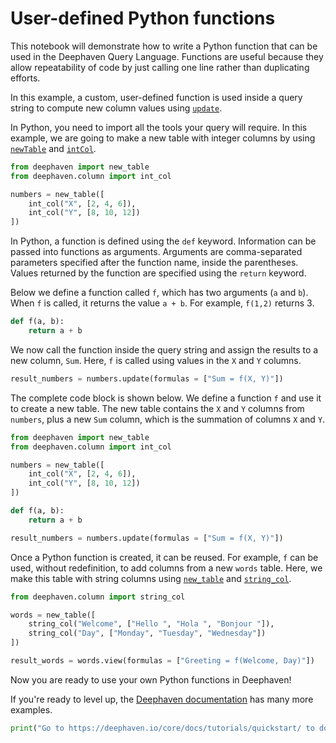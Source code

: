 # User-defined Python functions

This notebook will demonstrate how to write a Python function that can be used in the Deephaven Query Language. Functions are useful because they allow repeatability of code by just calling one line rather than duplicating efforts.

In this example, a custom, user-defined function is used inside a query string to compute new column values using [`update`](https://deephaven.io/core/docs/reference/table-operations/select/update/).

In Python, you need to import all the tools your query will require. In this example, we are going to make a new table with integer columns by using [`newTable`](https://deephaven.io/core/docs/reference/table-operations/create/newTable/) and [`intCol`](https://deephaven.io/core/docs/reference/table-operations/create/intCol/).

```python
from deephaven import new_table
from deephaven.column import int_col

numbers = new_table([
    int_col("X", [2, 4, 6]),
    int_col("Y", [8, 10, 12])
])
```

In Python, a function is defined using the `def` keyword. Information can be passed into functions as arguments. Arguments are comma-separated parameters specified after the function name, inside the parentheses. Values returned by the function are specified using the `return` keyword.

Below we define a function called `f`, which has two arguments (`a` and `b`). When `f` is called, it returns the value `a + b`. For example, `f(1,2)` returns 3.

```python
def f(a, b):
    return a + b
```

We now call the function inside the query string and assign the results to a new column, `Sum`. Here, `f` is called using values in the `X` and `Y` columns.

```python
result_numbers = numbers.update(formulas = ["Sum = f(X, Y)"])
```

The complete code block is shown below. We define a function `f` and use it to create a new table. The new table contains the `X` and `Y` columns from `numbers`, plus a new `Sum` column, which is the summation of columns `X` and `Y`.

```python
from deephaven import new_table
from deephaven.column import int_col

numbers = new_table([
    int_col("X", [2, 4, 6]),
    int_col("Y", [8, 10, 12])
])

def f(a, b):
    return a + b

result_numbers = numbers.update(formulas = ["Sum = f(X, Y)"])
```

Once a Python function is created, it can be reused. For example, `f` can be used, without redefinition, to add columns from a new `words` table. Here, we make this table with string columns using [`new_table`](https://deephaven.io/core/docs/reference/table-operations/create/newTable/) and [`string_col`](https://deephaven.io/core/docs/reference/table-operations/create/stringCol/).

```python
from deephaven.column import string_col

words = new_table([
    string_col("Welcome", ["Hello ", "Hola ", "Bonjour "]),
    string_col("Day", ["Monday", "Tuesday", "Wednesday"])
])

result_words = words.view(formulas = ["Greeting = f(Welcome, Day)"])
```

Now you are ready to use your own Python functions in Deephaven!

If you're ready to level up, the [Deephaven documentation](https://deephaven.io/core/docs/) has many more examples.

```python
print("Go to https://deephaven.io/core/docs/tutorials/quickstart/ to download pre-built Docker images.")
```